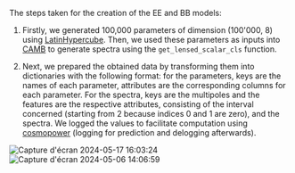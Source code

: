 The steps taken for the creation of the EE and BB models:

1. Firstly, we generated 100,000 parameters of dimension (100'000, 8) using [LatinHypercube](https://docs.scipy.org/doc/scipy/reference/generated/scipy.stats.qmc.LatinHypercube.html#scipy.stats.qmc.LatinHypercube). Then, we used these parameters as inputs into [CAMB](https://camb.readthedocs.io/en/latest/) to generate spectra using the `get_lensed_scalar_cls` function.
   
2. Next, we prepared the obtained data by transforming them into dictionaries with the following format: for the parameters, keys are the names of each parameter, attributes are the corresponding columns for each parameter. For the spectra, keys are the multipoles and the features are the respective attributes, consisting of the interval concerned (starting from 2 because indices 0 and 1 are zero), and the spectra. We logged the values to facilitate computation using [cosmopower](https://github.com/alessiospuriomancini/cosmopower) (logging for prediction and delogging afterwards).




![Capture d'écran 2024-05-17 16:03:24](https://github.com/jusdelio/QuickBBEE/assets/43094323/2ae7c078-f861-426f-ac29-30556d442ba5)
![Capture d'écran 2024-05-06 14:06:59](https://github.com/jusdelio/QuickBBEE/assets/43094323/6222fca4-3af9-4842-a49e-86cd875572e8)
